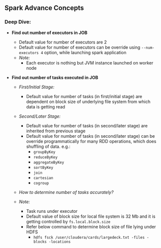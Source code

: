 ## Spark Advance Concepts

### Deep Dive:
* **Find out number of executors in JOB**
  * Default value for number of executors are 2
  * Default value for number of executors can be override using `--num-executors 4` option, while launching spark application
  * _Note:_
    * Each executor is nothing but JVM instance launched on worker node
    
* **Find out number of tasks executed in JOB**
  * _First/Initial Stage:_
    * Default value for number of tasks (in first/initial stage) are dependent on block size of underlying file system from which data is getting read

  * _Second/Later Stage:_
    * Default value for number of tasks (in second/later stage) are inherited from previous stage
    * Default value for number of tasks (in second/later stage) can be override programmatically for many RDD operations, which does shuffling of data. e.g.:
      * `groupByKey`
      * `reduceByKey`
      * `aggregateByKey`
      * `sortByKey`
      * `join`
      * `cartesian`
      * `cogroup`
  
  * _How to determine number of tasks accurately?_
  
  * _Note:_
    * Task runs under executor
    * Default value of block size for local file system is 32 Mb and it is getting controlled by `fs.local.block.size`
    * Refer below command to determine block size of file lying under HDFS
      * `hdfs fsck /user/cloudera/cards/largedeck.txt -files -blocks -locations`
      
